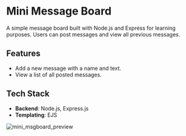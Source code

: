 # Mini Message Board

A simple message board built with Node.js and Express for learning purposes. Users can post messages and view all previous messages.

## Features
- Add a new message with a name and text.
- View a list of all posted messages.

## Tech Stack
- **Backend**: Node.js, Express.js
- **Templating**: EJS

![mini_msgboard_preview](https://github.com/user-attachments/assets/ab4dcf5e-1a79-46be-b5de-6153d6ea7deb)
